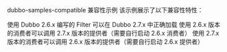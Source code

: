 dubbo-samples-compatible 兼容性示例
该示例展示了以下兼容性特性：

使用 Dubbo 2.6.x 编写的 Filter 可以在 Dubbo 2.7.x 中正确加载
使用 2.6.x 版本的消费者可以调用 2.7.x 版本的提供者（需要自行启动 2.6.x 消费者）
使用 2.7.x 版本的消费者可以调用 2.6.x 版本的提供者（需要自行启动 2.6.x 提供者）